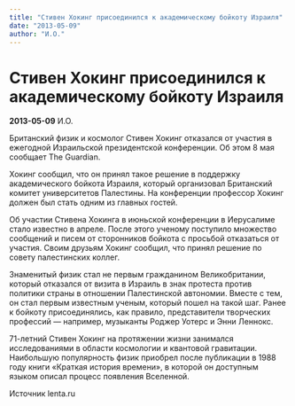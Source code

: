 ```yaml
---
title: "Стивен Хокинг присоединился к академическому бойкоту Израиля"
date: "2013-05-09"
author: "И.О."
---
```


# Стивен Хокинг присоединился к академическому бойкоту Израиля

**2013-05-09** И.О.

Британский физик и космолог Стивен Хокинг отказался от участия в ежегодной Израильской президентской конференции. Об этом 8 мая сообщает The Guardian.

Хокинг сообщил, что он принял такое решение в поддержку академического бойкота Израиля, который организовал Британский комитет университетов Палестины. На конференции профессор Хокинг должен был стать одним из главных гостей.

Об участии Стивена Хокинга в июньской конференции в Иерусалиме стало известно в апреле. После этого ученому поступило множество сообщений и писем от сторонников бойкота с просьбой отказаться от участия. Своим друзьям Хокинг сообщил, что принял решение по совету палестинских коллег.

Знаменитый физик стал не первым гражданином Великобритании, который отказался от визита в Израиль в знак протеста против политики страны в отношении Палестинской автономии. Вместе с тем, он стал первым известным ученым, который пошел на такой шаг. Ранее к бойкоту присоединялись, как правило, представители творческих профессий — например, музыканты Роджер Уотерс и Энни Леннокс.

71-летний Стивен Хокинг на протяжении жизни занимался исследованиями в области космологии и квантовой гравитации. Наибольшую популярность физик приобрел после публикации в 1988 году книги «Краткая история времени», в которой он доступным языком описал процесс появления Вселенной.

Источник lenta.ru